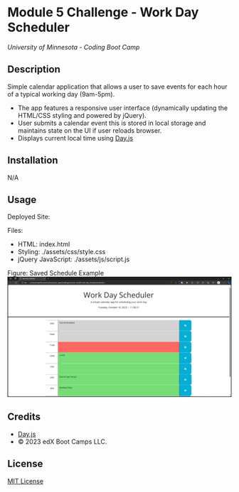 # Module 5 Challenge - Work Day Scheduler
*University of Minnesota - Coding Boot Camp*

## Description
Simple calendar application that allows a user to save events for each hour of a typical working day (9am-5pm).
- The app features a responsive user interface (dynamically updating the HTML/CSS styling and powered by jQuery). 
- User submits a calendar event this is stored in local storage and maintains state on the UI if user reloads browser.
- Displays current local time using [Day.js](https://day.js.org/en/)

## Installation

N/A

## Usage

Deployed Site: 

Files: 
- HTML: index.html
- Styling: ./assets/css/style.css
- jQuery JavaScript: ./assets/js/script.js


Figure: Saved Schedule Example
![Saved Schedule Example](./assets/images/saved-schedule-example.png)
 
## Credits
- [Day.js](https://day.js.org/en/)
- © 2023 edX Boot Camps LLC.

## License

[MIT License](https://choosealicense.com/licenses/mit/)


